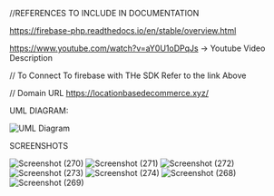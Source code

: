 //REFERENCES TO INCLUDE IN DOCUMENTATION


https://firebase-php.readthedocs.io/en/stable/overview.html 

https://www.youtube.com/watch?v=aY0U1oDPqJs  -> Youtube Video Description

// To Connect To firebase with THe SDK Refer to the link Above

// Domain URL
 https://locationbasedecommerce.xyz/


UML DIAGRAM: 

![UML Diagram](https://user-images.githubusercontent.com/71724387/177983006-9e5b2b97-e4f9-4845-9152-2589ec38314c.png)


SCREENSHOTS

![Screenshot (270)](https://user-images.githubusercontent.com/71724387/193030985-ad78e0f8-0b6a-4b33-88f9-2d345987ae06.png)
![Screenshot (271)](https://user-images.githubusercontent.com/71724387/193031002-e10d9354-f63f-492a-8e6d-aedc0903ea96.png)
![Screenshot (272)](https://user-images.githubusercontent.com/71724387/193031011-854da47a-4631-42aa-9b7e-72d2f98b7ae0.png)
![Screenshot (273)](https://user-images.githubusercontent.com/71724387/193031013-e4e944bb-07f5-436a-9c53-dff203fe8f97.png)
![Screenshot (274)](https://user-images.githubusercontent.com/71724387/193031021-bf0e1024-28c7-44f4-bee9-f47ec0694a2c.png)
![Screenshot (268)](https://user-images.githubusercontent.com/71724387/193031031-c17b787b-2cfd-4267-80b8-24f7e62ae5a9.png)
![Screenshot (269)](https://user-images.githubusercontent.com/71724387/193031037-cd7f2f4b-9563-44a8-addb-a8786036cddf.png)
